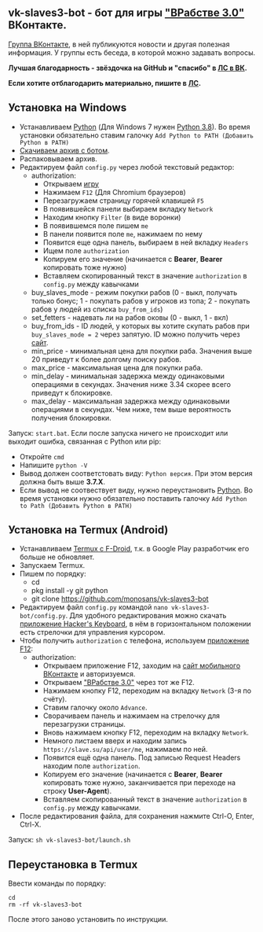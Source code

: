 ## **vk-slaves3-bot - бот для игры ["ВРабстве 3.0"](https://vk.com/app7790408) ВКонтакте.**

[Группа ВКонтакте](https://vk.com/club203543653), в ней публикуются новости и другая полезная информация. У группы есть беседа, в которой можно задавать вопросы.

**Лучшая благодарность - звёздочка на GitHub и "спасибо" в [ЛС в ВК](https://vk.com/id607137534).**

**Если хотите отблагодарить материально, пишите в [ЛС](https://vk.com/id607137534).**

## Установка на Windows

- Устанавливаем [Python](https://www.python.org/downloads/windows) (Для Windows 7 нужен [Python 3.8](https://python.org/ftp/python/3.8.8/python-3.8.8.exe)). Во время установки обязательно ставим галочку `Add Python to PATH (Добавить Python в PATH)`
- [Скачиваем архив с ботом](https://github.com/monosans/vk-slaves3-bot/archive/refs/heads/main.zip).
- Распаковываем архив.
- Редактируем файл `config.py` через любой текстовый редактор:
  - authorization:
    - Открываем [игру](https://vk.com/app7790408)
    - Нажимаем `F12` (Для Chromium браузеров)
    - Перезагружаем страницу горячей клавишей `F5`
    - В появившейся панели выбираем вкладку `Network`
    - Находим кнопку `Filter` (в виде воронки)
    - В появившемся поле пишем `me`
    - В панели появится поле `me`, нажимаем по нему
    - Появится еще одна панель, выбираем в ней вкладку `Headers`
    - Ищем поле `authorization`
    - Копируем его значение (начинается c **Bearer**, **Bearer** копировать тоже нужно)
    - Вставляем скопированный текст в значение `authorization` в `config.py` между кавычками
  - buy_slaves_mode - режим покупки рабов (0 - выкл, получать только бонус; 1 - покупать рабов у игроков из топа; 2 - покупать рабов у людей из списка `buy_from_ids`)
  - set_fetters - надевать ли на рабов оковы (0 - выкл, 1 - вкл)
  - buy_from_ids - ID людей, у которых вы хотите скупать рабов при `buy_slaves_mode = 2` через запятую. ID можно получить через [сайт](https://regvk.com/id).
  - min_price - минимальная цена для покупки раба. Значения выше 20 приведут к более долгому поиску рабов.
  - max_price - максимальная цена для покупки раба.
  - min_delay - минимальная задержка между одинаковыми операциями в секундах. Значения ниже 3.34 скорее всего приведут к блокировке.
  - max_delay - максимальная задержка между одинаковыми операциями в секундах. Чем ниже, тем выше вероятность получения блокировки.

Запуск: `start.bat`. Если после запуска ничего не происходит или выходит ошибка, связанная с Python или pip:

- Откройте `cmd`
- Напишите `python -V`
- Вывод должен соответстовать виду: `Python версия`. При этом версия должна быть выше **3.7.X**.
- Если вывод не соотвествует виду, нужно переустановить [Python](https://www.python.org/downloads/windows). Во время установки нужно обязательно поставить галочку `Add Python to Path (Добавить Python в PATH)`

## Установка на Termux (Android)

- Устанавливаем [Termux с F-Droid](https://f-droid.org/repo/com.termux_108.apk), т.к. в Google Play разработчик его больше не обновляет.
- Запускаем Termux.
- Пишем по порядку:
  - cd
  - pkg install -y git python
  - git clone https://github.com/monosans/vk-slaves3-bot
- Редактируем файл `config.py` командой `nano vk-slaves3-bot/config.py`. Для удобного редактирования можно скачать [приложение Hacker's Keyboard](https://play.google.com/store/apps/details?id=org.pocketworkstation.pckeyboard), в нём в горизонтальном положении есть стрелочки для управления курсором.
- Чтобы получить `authorization` с телефона, используем [приложение F12](https://play.google.com/store/apps/details?id=com.asfmapps.f12):
  - authorization:
    - Открываем приложение F12, заходим на [сайт мобильного ВКонтакте](https://m.vk.com) и авторизуемся.
    - Открываем ["ВРабстве 3.0"](https://m.vk.com/app7790408) через тот же F12.
    - Нажимаем кнопку F12, переходим на вкладку `Network` (3-я по счёту).
    - Ставим галочку около `Advance`.
    - Сворачиваем панель и нажимаем на стрелочку для перезагрузки страницы.
    - Вновь нажимаем кнопку F12, переходим на вкладку `Network`.
    - Немного листаем вверх и находим запись `https://slave.su/api/user/me`, нажимаем по ней.
    - Появится ещё одна панель. Под записью Request Headers находим поле `authorization`.
    - Копируем его значение (начинается c **Bearer**, **Bearer** копировать тоже нужно, заканчивается при переходе на строку **User-Agent**).
    - Вставляем скопированный текст в значение `authorization` в `config.py` между кавычками.
- После редактирования файла, для сохранения нажмите Ctrl-O, Enter, Ctrl-X.

Запуск: `sh vk-slaves3-bot/launch.sh`

## Переустановка в Termux

Ввести команды по порядку:

```
cd
rm -rf vk-slaves3-bot
```

После этого заново установить по инструкции.
